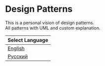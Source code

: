 # Design Patterns

This is a personal vision of design patterns.  
All patterns with UML and custom explanation.

| Select Language
| -
| [English][en]
| [Русский][ru]

[en]: /docs/lang/en.README.md
[ru]: /docs/lang/ru.README.md
